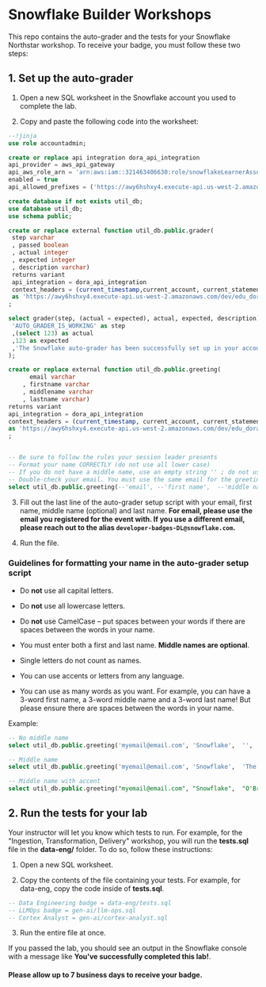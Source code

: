 # Snowflake Builder Workshops

This repo contains the auto-grader and the tests for your Snowflake Northstar workshop. To receive your badge, you must follow these two steps:

## 1. Set up the auto-grader

1. Open a new SQL worksheet in the Snowflake account you used to complete the lab.

2. Copy and paste the following code into the worksheet:

```sql
--!jinja
use role accountadmin;

create or replace api integration dora_api_integration 
api_provider = aws_api_gateway 
api_aws_role_arn = 'arn:aws:iam::321463406630:role/snowflakeLearnerAssumedRole' 
enabled = true 
api_allowed_prefixes = ('https://awy6hshxy4.execute-api.us-west-2.amazonaws.com/dev/edu_dora');

create database if not exists util_db;
use database util_db;
use schema public;

create or replace external function util_db.public.grader(        
 step varchar     
 , passed boolean     
 , actual integer     
 , expected integer    
 , description varchar) 
 returns variant 
 api_integration = dora_api_integration 
 context_headers = (current_timestamp,current_account, current_statement, current_account_name) 
 as 'https://awy6hshxy4.execute-api.us-west-2.amazonaws.com/dev/edu_dora/grader'  
;  

select grader(step, (actual = expected), actual, expected, description) as graded_results from (SELECT
 'AUTO_GRADER_IS_WORKING' as step
 ,(select 123) as actual
 ,123 as expected
 ,'The Snowflake auto-grader has been successfully set up in your account!' as description
);

create or replace external function util_db.public.greeting(
      email varchar
    , firstname varchar
    , middlename varchar
    , lastname varchar)
returns variant
api_integration = dora_api_integration
context_headers = (current_timestamp, current_account, current_statement, current_account_name) 
as 'https://awy6hshxy4.execute-api.us-west-2.amazonaws.com/dev/edu_dora/greeting'
; 


-- Be sure to follow the rules your session leader presents
-- Format your name CORRECTLY (do not use all lower case)
-- If you do not have a middle name, use an empty string '' ; do not use "null" in place of any values
-- Double-check your email. You must use the same email for the greeting as you used to register
select util_db.public.greeting(--'email', --'first name',  --'middle name',  --'last name');
```

3. Fill out the last line of the auto-grader setup script with your email, first name, middle name (optional) and last name. **For email, please use the email you registered for the event with. If you use a different email, please reach out to the alias `developer-badges-DL@snowflake.com`.**

4. Run the file.

### Guidelines for formatting your name in the auto-grader setup script

- Do **not** use all capital letters.

- Do **not** use all lowercase letters.

- Do **not** use CamelCase – put spaces between your words if there are spaces between the words in your name.

- You must enter both a first and last name. **Middle names are optional**.

- Single letters do not count as names.

- You can use accents or letters from any language.

- You can use as many words as you want. For example, you can have a 3-word first name, a 3-word middle name and a 3-word last name! But please ensure there are spaces between the words in your name.

Example:

```sql
-- No middle name
select util_db.public.greeting('myemail@email.com', 'Snowflake',  '',  'Bear');

-- Middle name
select util_db.public.greeting('myemail@email.com', 'Snowflake',  'The',  'Bear');

-- Middle name with accent
select util_db.public.greeting("myemail@email.com", "Snowflake",  "O'Brien",  "Bear");
```

## 2. Run the tests for your lab

Your instructor will let you know which tests to run. For example, for the "Ingestion, Transformation, Delivery" workshop, you will run the **tests.sql** file in the **data-eng/** folder. To do so, follow these instructions:

1. Open a new SQL worksheet.

2. Copy the contents of the file containing your tests. For example, for data-eng, copy the code inside of **tests.sql**.
```sql
-- Data Engineering badge = data-eng/tests.sql
-- LLMOps badge = gen-ai/llm-ops.sql
-- Cortex Analyst = gen-ai/cortex-analyst.sql
   ```
   
3. Run the entire file at once.

If you passed the lab, you should see an output in the Snowflake console with a message like **You've successfully completed this lab!**.

#### Please allow up to 7 business days to receive your badge.
